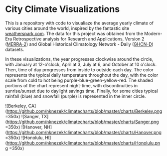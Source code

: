 # City Climate Visualizations

This is a repository with code to visualiaze the average yearly climate of various cities around the world, inspired by the fantastic site [weatherspark.com](http://weatherspark.com). The data for this project was obtained from the Modern-Era Retrospective analysis for Research and Applications, Version 2 ([MERRA-2](https://gmao.gsfc.nasa.gov/reanalysis/MERRA-2/)) and Global Historical Climatology Network - Daily ([GHCN-D](ftp://ftp.ncdc.noaa.gov/pub/data/ghcn/daily/readme.txt)) datasets. 

In these visualizations, the year progresses clockwise around the circle, with January at 12-o'clock, April at 3, July at 6, and October at 10 o'clock. Then, time of day progresses from inside to outside each day. The color represents the typical daily temperature throughout the day, with the color scale from cold to hot being purple-blue-green-yellow-red. The shaded portions of the chart represent night-time, with discontinuities in sunrise/sunset due to daylight savings time. Finally, for some cities typical rainfall (blue) and snowfall (purple) is represented in the inner circle. 

![Berkeley, CA](https://github.com/nknezek/climatecharts/blob/master/charts/Berkeley.png =350x)
![Sanger, TX](https://github.com/nknezek/climatecharts/blob/master/charts/Sanger.png =350x) 
![Hanover, NH](https://github.com/nknezek/climatecharts/blob/master/charts/Hanover.png =350x) 
![Honolulu, HI](https://github.com/nknezek/climatecharts/blob/master/charts/Honolulu.png =350x) 